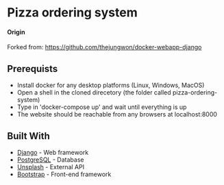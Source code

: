 # Pizza ordering system

#### Origin
Forked from: https://github.com/thejungwon/docker-webapp-django

## Prerequists
- Install docker for any desktop platforms (Linux, Windows, MacOS)
- Open a shell in the cloned direcetory (the folder called pizza-ordering-system)
- Type in 'docker-compose up' and wait until everything is up
- The website should be reachable from any browsers at localhost:8000

## Built With

* [Django](https://www.djangoproject.com/) - Web framework
* [PostgreSQL](https://www.postgresql.org/) - Database
* [Unsplash](https://source.unsplash.com/) - External API
* [Bootstrap](https://getbootstrap.com/) - Front-end framework

